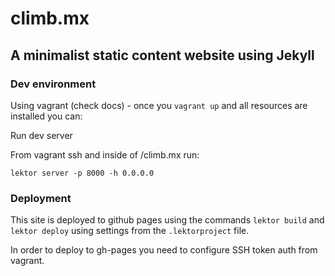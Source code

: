 # climb.mx

## A minimalist static content website using Jekyll

### Dev environment

Using vagrant (check docs) - once you ```vagrant up``` and all resources are installed you can:

Run dev server

From vagrant ssh and inside of /climb.mx run:

```lektor server -p 8000 -h 0.0.0.0```

### Deployment

This site is deployed to github pages using the commands ```lektor build``` and ```lektor deploy``` using settings from the ```.lektorproject``` file.

In order to deploy to gh-pages you need to configure SSH token auth from vagrant.
